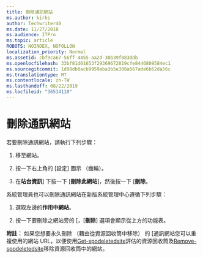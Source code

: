 ```yaml
---
title: 刪除通訊網站
ms.author: kirks
author: Techwriter40
ms.date: 11/27/2018
ms.audience: ITPro
ms.topic: article
ROBOTS: NOINDEX, NOFOLLOW
localization_priority: Normal
ms.assetid: cbf9ca67-56ff-4455-aa2d-30b39f883ddb
ms.openlocfilehash: 33bf81d01653f29369672819cfe8446809584ec1
ms.sourcegitcommit: 1d98db8acb9959aba3b5e308a567ade6b62da56c
ms.translationtype: MT
ms.contentlocale: zh-TW
ms.lasthandoff: 08/22/2019
ms.locfileid: "36514110"
---
```

# <a name="delete-a-communication-site"></a>刪除通訊網站

若要刪除通訊網站，請執行下列步驟： 
  
1. 移至網站。 
  
2. 按一下右上角的 [設定] 圖示 （齒輪）。 
  
3. 在**站台資訊**] 下按一下 [**刪除此網站**]，然後按一下 [**刪除**。 
  
系統管理員也可以刪除通訊網站在新版系統管理中心遵循下列步驟： 
  
1. 選取左邊的**作用中網站**。 
  
2. 按一下要刪除之網站旁的 [，[**刪除**] 選項會顯示從上方的功能表。 
  
 **附註：** 如果您想要永久刪除 （藉由從資源回收筒中移除） 的 [通訊網站您可以重複使用的網站 URL，以便使用[Get-spodeletedsite](https://aka.ms/Get-SPODeletedSite)評估的資源回收筒及[Remove-spodeletedsite](https://aka.ms/Remove-SPODeletedSite)移除資源回收筒中的網站。 
  


